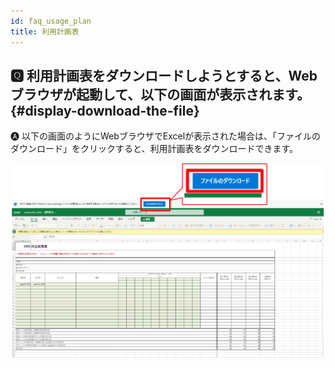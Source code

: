 ```yaml
---
id: faq_usage_plan
title: 利用計画表
---
```



## &#x1F180; 利用計画表をダウンロードしようとすると、Webブラウザが起動して、以下の画面が表示されます。 {#display-download-the-file}

&#x1F150; 以下の画面のようにWebブラウザでExcelが表示された場合は、「ファイルのダウンロード」をクリックすると、利用計画表をダウンロードできます。

![](FAQ_usage_DL.png)
